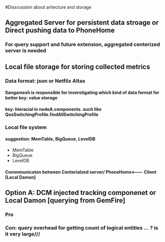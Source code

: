 #Disscussion about aritecture and storage 
## Aggregated Server for persistent data stroage or Direct pushing data to PhoneHome 
### For query support and future extension, aggregated centerized server is needed 
## Local file storage for storing collected metrics 
### Data format: json or Netfilx Altas 
#### Sangamesh is responsible for inverstigating which kind of data format for better key: value storage 
#### key: hieracial in  nodeA.components. such like QosSwitchingProfile.findAllSwitchingProfile
### Local file system 
#### suggestion: MemTable, BigQueue, LevelDB 
* MemTable 
* BigQueue 
* LevelDB
#### Commmunicaton between Centerialzed server/ PhoneHome<--- Client [Local Damon]
## Option A: DCM injected tracking componenet or Local Damon [querying from GemFire]
### Pro 
### Con: query overhead for getting count of logical entities ... ? is it very large///


